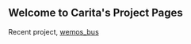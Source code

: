 ## Welcome to Carita's Project Pages

Recent project, [wemos_bus](https://github.com/carita-chung/wemos_bus/tree/master/docs/index.html)

